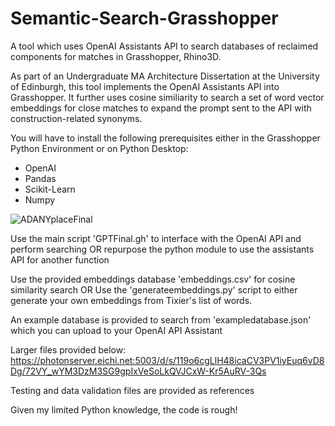 # Semantic-Search-Grasshopper
A tool which uses OpenAI Assistants API to search databases of reclaimed components for matches in Grasshopper, Rhino3D.

As part of an Undergraduate MA Architecture Dissertation at the University of Edinburgh, this tool implements the OpenAI Assistants API into Grasshopper. It further uses cosine similiarity to search a set of word vector embeddings for close matches to expand the prompt sent to the API with construction-related synonyms. 

You will have to install the following prerequisites either in the Grasshopper Python Environment or on Python Desktop:
- OpenAI
- Pandas
- Scikit-Learn
- Numpy

![ADANYplaceFinal](https://github.com/user-attachments/assets/c157b369-bd3e-4c69-962c-39c8415f9897)


Use the main script 'GPTFinal.gh' to interface with the OpenAI API and perform searching OR repurpose the python module to use the assistants API for another function

Use the provided embeddings database 'embeddings.csv' for cosine similarity search 
OR
Use the 'generateembeddings.py' script to either generate your own embeddings from Tixier's list of words.

An example database is provided to search from 'exampledatabase.json' which you can upload to your OpenAI API Assistant

Larger files provided below:
https://photonserver.eichi.net:5003/d/s/119o6cgLlH48icaCV3PV1iyEuq6vD8Dg/72VY_wYM3DzM3SG9gpIxVeSoLkQVJCxW-Kr5AuRV-3Qs

Testing and data validation files are provided as references

Given my limited Python knowledge, the code is rough!
